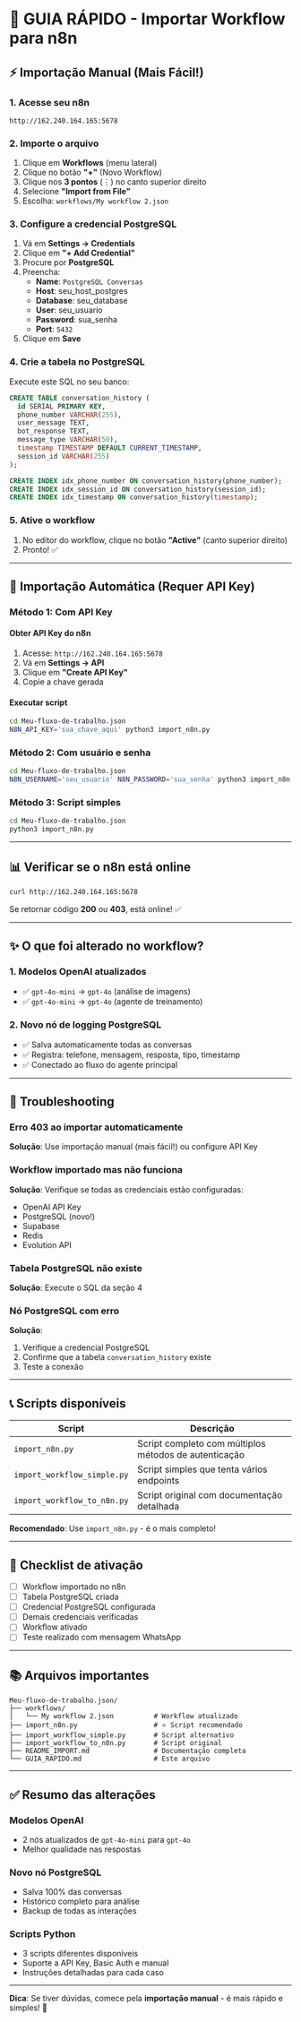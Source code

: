 # 🚀 GUIA RÁPIDO - Importar Workflow para n8n

## ⚡ Importação Manual (Mais Fácil!)

### 1. Acesse seu n8n
```
http://162.240.164.165:5678
```

### 2. Importe o arquivo
1. Clique em **Workflows** (menu lateral)
2. Clique no botão **"+"** (Novo Workflow)
3. Clique nos **3 pontos** (⋮) no canto superior direito
4. Selecione **"Import from File"**
5. Escolha: `workflows/My workflow 2.json`

### 3. Configure a credencial PostgreSQL
1. Vá em **Settings → Credentials**
2. Clique em **"+ Add Credential"**
3. Procure por **PostgreSQL**
4. Preencha:
   - **Name**: `PostgreSQL Conversas`
   - **Host**: seu_host_postgres
   - **Database**: seu_database
   - **User**: seu_usuario
   - **Password**: sua_senha
   - **Port**: `5432`
5. Clique em **Save**

### 4. Crie a tabela no PostgreSQL
Execute este SQL no seu banco:

```sql
CREATE TABLE conversation_history (
  id SERIAL PRIMARY KEY,
  phone_number VARCHAR(255),
  user_message TEXT,
  bot_response TEXT,
  message_type VARCHAR(50),
  timestamp TIMESTAMP DEFAULT CURRENT_TIMESTAMP,
  session_id VARCHAR(255)
);

CREATE INDEX idx_phone_number ON conversation_history(phone_number);
CREATE INDEX idx_session_id ON conversation_history(session_id);
CREATE INDEX idx_timestamp ON conversation_history(timestamp);
```

### 5. Ative o workflow
1. No editor do workflow, clique no botão **"Active"** (canto superior direito)
2. Pronto! ✅

---

## 🤖 Importação Automática (Requer API Key)

### Método 1: Com API Key

#### Obter API Key do n8n
1. Acesse: `http://162.240.164.165:5678`
2. Vá em **Settings → API**
3. Clique em **"Create API Key"**
4. Copie a chave gerada

#### Executar script
```bash
cd Meu-fluxo-de-trabalho.json
N8N_API_KEY='sua_chave_aqui' python3 import_n8n.py
```

### Método 2: Com usuário e senha

```bash
cd Meu-fluxo-de-trabalho.json
N8N_USERNAME='seu_usuario' N8N_PASSWORD='sua_senha' python3 import_n8n.py
```

### Método 3: Script simples

```bash
cd Meu-fluxo-de-trabalho.json
python3 import_n8n.py
```

---

## 📊 Verificar se o n8n está online

```bash
curl http://162.240.164.165:5678
```

Se retornar código **200** ou **403**, está online! ✅

---

## ✨ O que foi alterado no workflow?

### 1. Modelos OpenAI atualizados
- ✅ `gpt-4o-mini` → `gpt-4o` (análise de imagens)
- ✅ `gpt-4o-mini` → `gpt-4o` (agente de treinamento)

### 2. Novo nó de logging PostgreSQL
- ✅ Salva automaticamente todas as conversas
- ✅ Registra: telefone, mensagem, resposta, tipo, timestamp
- ✅ Conectado ao fluxo do agente principal

---

## 🔧 Troubleshooting

### Erro 403 ao importar automaticamente
**Solução**: Use importação manual (mais fácil!) ou configure API Key

### Workflow importado mas não funciona
**Solução**: Verifique se todas as credenciais estão configuradas:
- OpenAI API Key
- PostgreSQL (novo!)
- Supabase
- Redis
- Evolution API

### Tabela PostgreSQL não existe
**Solução**: Execute o SQL da seção 4

### Nó PostgreSQL com erro
**Solução**:
1. Verifique a credencial PostgreSQL
2. Confirme que a tabela `conversation_history` existe
3. Teste a conexão

---

## 📞 Scripts disponíveis

| Script | Descrição |
|--------|-----------|
| `import_n8n.py` | Script completo com múltiplos métodos de autenticação |
| `import_workflow_simple.py` | Script simples que tenta vários endpoints |
| `import_workflow_to_n8n.py` | Script original com documentação detalhada |

**Recomendado**: Use `import_n8n.py` - é o mais completo!

---

## 🎯 Checklist de ativação

- [ ] Workflow importado no n8n
- [ ] Tabela PostgreSQL criada
- [ ] Credencial PostgreSQL configurada
- [ ] Demais credenciais verificadas
- [ ] Workflow ativado
- [ ] Teste realizado com mensagem WhatsApp

---

## 📚 Arquivos importantes

```
Meu-fluxo-de-trabalho.json/
├── workflows/
│   └── My workflow 2.json          # Workflow atualizado
├── import_n8n.py                   # ⭐ Script recomendado
├── import_workflow_simple.py       # Script alternativo
├── import_workflow_to_n8n.py       # Script original
├── README_IMPORT.md                # Documentação completa
└── GUIA_RAPIDO.md                  # Este arquivo
```

---

## ✅ Resumo das alterações

### Modelos OpenAI
- 2 nós atualizados de `gpt-4o-mini` para `gpt-4o`
- Melhor qualidade nas respostas

### Novo nó PostgreSQL
- Salva 100% das conversas
- Histórico completo para análise
- Backup de todas as interações

### Scripts Python
- 3 scripts diferentes disponíveis
- Suporte a API Key, Basic Auth e manual
- Instruções detalhadas para cada caso

---

**Dica**: Se tiver dúvidas, comece pela **importação manual** - é mais rápido e simples! 🚀
